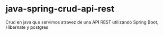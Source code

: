 # java-spring-crud-api-rest
Crud en java que servimos atravez de una API REST utilizando Spring Boot, Hibernate y postgres
